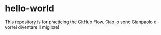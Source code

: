 # hello-world
This repository is for practicing the GitHub Flow.
Ciao io sono Gianpaolo e vorrei diventare il migliore!
